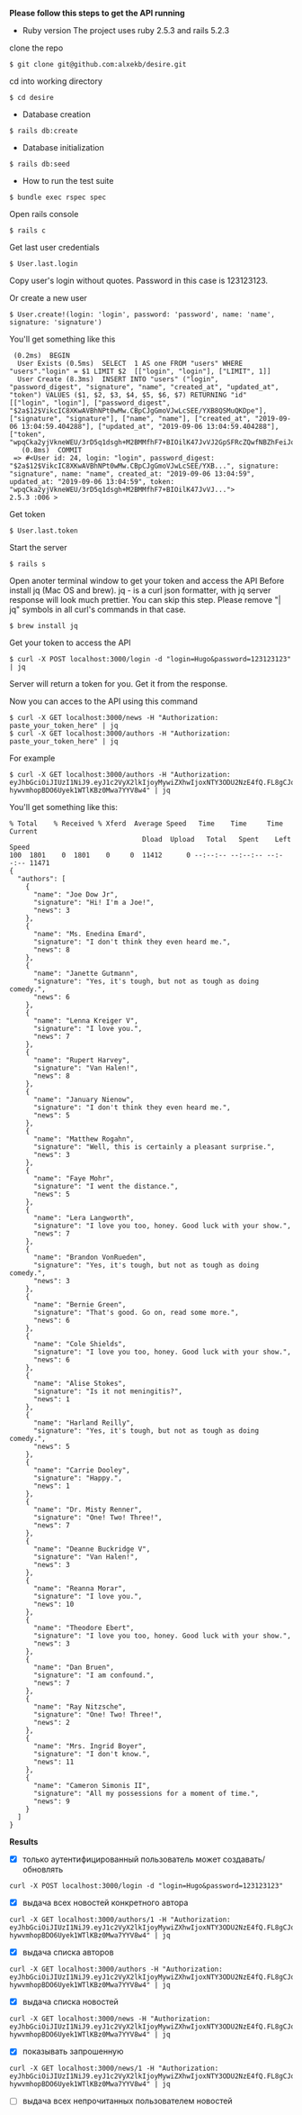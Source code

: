 __Please follow this steps to get the API running__


* Ruby version
The project uses ruby 2.5.3 and rails 5.2.3

clone the repo
```
$ git clone git@github.com:alxekb/desire.git
```

cd into working directory
```
$ cd desire
```

* Database creation
```
$ rails db:create
```

* Database initialization
```
$ rails db:seed
```

* How to run the test suite
```
$ bundle exec rspec spec
```

Open rails console
```
$ rails c
```

Get last user credentials
```
$ User.last.login
```

Copy user's login without quotes. Password in this case is 123123123.

Or create a new user 
```
$ User.create!(login: 'login', password: 'password', name: 'name', signature: 'signature')
```

You'll get something like this
```
 (0.2ms)  BEGIN
  User Exists (0.5ms)  SELECT  1 AS one FROM "users" WHERE "users"."login" = $1 LIMIT $2  [["login", "login"], ["LIMIT", 1]]
  User Create (8.3ms)  INSERT INTO "users" ("login", "password_digest", "signature", "name", "created_at", "updated_at", "token") VALUES ($1, $2, $3, $4, $5, $6, $7) RETURNING "id"  [["login", "login"], ["password_digest", "$2a$12$VikcIC8XKwAVBhNPt0wMw.CBpCJgGmoVJwLcSEE/YXB8QSMuQKDpe"], ["signature", "signature"], ["name", "name"], ["created_at", "2019-09-06 13:04:59.404288"], ["updated_at", "2019-09-06 13:04:59.404288"], ["token", "wpqCka2yjVkneWEU/3rD5q1dsgh+M2BMMfhF7+BIOilK47JvVJ2GpSFRcZQwfNBZhFeiJoacMvbTtxZTczk0HQ=="]]
   (0.8ms)  COMMIT
 => #<User id: 24, login: "login", password_digest: "$2a$12$VikcIC8XKwAVBhNPt0wMw.CBpCJgGmoVJwLcSEE/YXB...", signature: "signature", name: "name", created_at: "2019-09-06 13:04:59", updated_at: "2019-09-06 13:04:59", token: "wpqCka2yjVkneWEU/3rD5q1dsgh+M2BMMfhF7+BIOilK47JvVJ..."> 
2.5.3 :006 > 
```
Get token
```
$ User.last.token
```

Start the server
```
$ rails s
```

Open anoter terminal window to get your token and access the API
Before install jq (Mac OS and brew). jq - is a curl json formatter, with jq server response will look much prettier. You can skip this step. Please remove "| jq" symbols in all curl's commands in that case. 
```
$ brew install jq
```

Get your token to access the API
```
$ curl -X POST localhost:3000/login -d "login=Hugo&password=123123123" | jq
```

Server will return a token for you. Get it from the response.

Now you can acces to the API using this command
```
$ curl -X GET localhost:3000/news -H "Authorization: paste_your_token_here" | jq
$ curl -X GET localhost:3000/authors -H "Authorization: paste_your_token_here" | jq
```

For example
```
$ curl -X GET localhost:3000/authors -H "Authorization: eyJhbGciOiJIUzI1NiJ9.eyJ1c2VyX2lkIjoyMywiZXhwIjoxNTY3ODU2NzE4fQ.FL8gCJqZ-hywvmhopBDO6Uyek1WTlKBz0Mwa7YYV8w4" | jq
```

You'll get something like this:
```
% Total    % Received % Xferd  Average Speed   Time    Time     Time  Current
                                 Dload  Upload   Total   Spent    Left  Speed
100  1801    0  1801    0     0  11412      0 --:--:-- --:--:-- --:--:-- 11471
{
  "authors": [
    {
      "name": "Joe Dow Jr",
      "signature": "Hi! I'm a Joe!",
      "news": 3
    },
    {
      "name": "Ms. Enedina Emard",
      "signature": "I don't think they even heard me.",
      "news": 8
    },
    {
      "name": "Janette Gutmann",
      "signature": "Yes, it's tough, but not as tough as doing comedy.",
      "news": 6
    },
    {
      "name": "Lenna Kreiger V",
      "signature": "I love you.",
      "news": 7
    },
    {
      "name": "Rupert Harvey",
      "signature": "Van Halen!",
      "news": 8
    },
    {
      "name": "January Nienow",
      "signature": "I don't think they even heard me.",
      "news": 5
    },
    {
      "name": "Matthew Rogahn",
      "signature": "Well, this is certainly a pleasant surprise.",
      "news": 3
    },
    {
      "name": "Faye Mohr",
      "signature": "I went the distance.",
      "news": 5
    },
    {
      "name": "Lera Langworth",
      "signature": "I love you too, honey. Good luck with your show.",
      "news": 7
    },
    {
      "name": "Brandon VonRueden",
      "signature": "Yes, it's tough, but not as tough as doing comedy.",
      "news": 3
    },
    {
      "name": "Bernie Green",
      "signature": "That's good. Go on, read some more.",
      "news": 6
    },
    {
      "name": "Cole Shields",
      "signature": "I love you too, honey. Good luck with your show.",
      "news": 6
    },
    {
      "name": "Alise Stokes",
      "signature": "Is it not meningitis?",
      "news": 1
    },
    {
      "name": "Harland Reilly",
      "signature": "Yes, it's tough, but not as tough as doing comedy.",
      "news": 5
    },
    {
      "name": "Carrie Dooley",
      "signature": "Happy.",
      "news": 1
    },
    {
      "name": "Dr. Misty Renner",
      "signature": "One! Two! Three!",
      "news": 7
    },
    {
      "name": "Deanne Buckridge V",
      "signature": "Van Halen!",
      "news": 3
    },
    {
      "name": "Reanna Morar",
      "signature": "I love you.",
      "news": 10
    },
    {
      "name": "Theodore Ebert",
      "signature": "I love you too, honey. Good luck with your show.",
      "news": 3
    },
    {
      "name": "Dan Bruen",
      "signature": "I am confound.",
      "news": 7
    },
    {
      "name": "Ray Nitzsche",
      "signature": "One! Two! Three!",
      "news": 2
    },
    {
      "name": "Mrs. Ingrid Boyer",
      "signature": "I don't know.",
      "news": 11
    },
    {
      "name": "Cameron Simonis II",
      "signature": "All my possessions for a moment of time.",
      "news": 9
    }
  ]
}
```


__Results__

- [x] только аутентифицированный пользователь может создавать/обновлять 
```
curl -X POST localhost:3000/login -d "login=Hugo&password=123123123"
```
- [x] выдача всех новостей конкретного автора
```
curl -X GET localhost:3000/authors/1 -H "Authorization: eyJhbGciOiJIUzI1NiJ9.eyJ1c2VyX2lkIjoyMywiZXhwIjoxNTY3ODU2NzE4fQ.FL8gCJqZ-hywvmhopBDO6Uyek1WTlKBz0Mwa7YYV8w4" | jq
```
- [x] выдача списка авторов
```
curl -X GET localhost:3000/authors -H "Authorization: eyJhbGciOiJIUzI1NiJ9.eyJ1c2VyX2lkIjoyMywiZXhwIjoxNTY3ODU2NzE4fQ.FL8gCJqZ-hywvmhopBDO6Uyek1WTlKBz0Mwa7YYV8w4" | jq
```
- [x] выдача списка новостей
```
curl -X GET localhost:3000/news -H "Authorization: eyJhbGciOiJIUzI1NiJ9.eyJ1c2VyX2lkIjoyMywiZXhwIjoxNTY3ODU2NzE4fQ.FL8gCJqZ-hywvmhopBDO6Uyek1WTlKBz0Mwa7YYV8w4" | jq
```
- [x] показывать запрошенную 
```
curl -X GET localhost:3000/news/1 -H "Authorization: eyJhbGciOiJIUzI1NiJ9.eyJ1c2VyX2lkIjoyMywiZXhwIjoxNTY3ODU2NzE4fQ.FL8gCJqZ-hywvmhopBDO6Uyek1WTlKBz0Mwa7YYV8w4" | jq
```
- [ ] выдача всех непрочитанных пользователем новостей 

